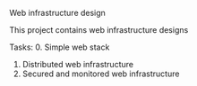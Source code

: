 Web infrastructure design

This project contains web infrastructure designs

Tasks:
0. Simple web stack
1. Distributed web infrastructure
2. Secured and monitored web infrastructure
